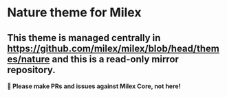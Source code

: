 # Nature theme for Milex

## This theme is managed centrally in https://github.com/milex/milex/blob/head/themes/nature and this is a read-only mirror repository.

**📣 Please make PRs and issues against Milex Core, not here!**